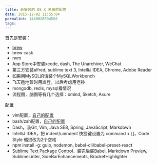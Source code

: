 ```yaml
---
title: 新安装的 OS X 系统的配置
date: 2015-12-02 11:55:04
permalink: 1449028504586
tags:
---
```


首先是安装：

- [brew](http://brew.sh)
- brew cask
- [nvm](http://fengmk2.com/blog/2014/03/node-env-and-faster-npm.html)
- App Store中安装xcode, dash, The Unarchiver, WeChat
- 第三方安装alfred, sublime text 3, IntelliJ IDEA, Chrome, Adobe Reader
- 如果用MySQL的话装个MySQLWorkbench
- 飞天遁地暂时用岚登，以后考虑用老孙
- mongodb, redis, mysql看情况
- 流程图，脑图等有几个选择：xmind, Sketch, Axure

配置

- vim配置，[自己的配置](https://github.com/yyqian/configs)
- bash/zsh配置，[自己的配置](https://github.com/yyqian/configs)
- Dash，装Git, Vim, Java SE8, Spring, JavaScript, Markdown
- IntelliJ IDEA，把 indent/unindent 快捷键设置为 command + []，Code Style 缩进改为2个空格
- npm install -g: gulp, nodemon, babel-cli/babel-preset-react
- [Sublime Text Package Control](https://packagecontrol.io/installation)，装完后装Babel, Markdown Preview, SublimeLinter, SideBarEnhancements, BracketHighlighter
